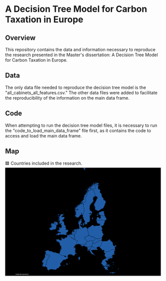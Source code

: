 # A Decision Tree Model for Carbon Taxation in Europe

## Overview
This repository contains the data and information necessary to reproduce the research presented in the Master's dissertation: A Decision Tree Model for Carbon Taxation in Europe.

## Data
The only data file needed to reproduce the decision tree model is the "all_cabinets_all_features.csv." The other data files were added to facilitate the reproducibility of the information on the main data frame.

## Code
When attempting to run the decision tree model files, it is necessary to run the "code_to_load_main_data_frame" file first, as it contains the code to access and load the main data frame.

## Map
🟦 Countries included in the research.
![🟦 Countries included in the research.](https://github.com/ChristianAlmBran/A-Decision-Tree-model-for-Carbon-Taxation-in-Europe/blob/main/image_readme_folder/MapChart_Map%20(17).png)
